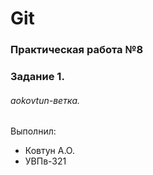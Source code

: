 # Git
### Практическая работа №8
### Задание 1.
###### aokovtun-ветка. 
###### <username>

Выполнил:
* Ковтун А.О.
* УВПв-321
